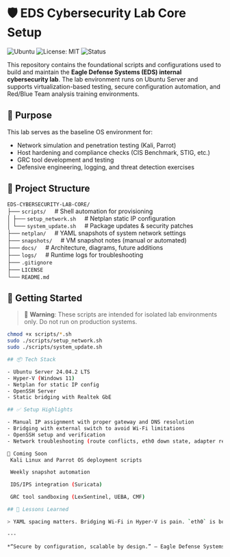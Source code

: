 # 🛡️ EDS Cybersecurity Lab Core Setup
![Ubuntu](https://img.shields.io/badge/Ubuntu-22.04%20LTS-orange?logo=ubuntu)
![License: MIT](https://img.shields.io/badge/License-MIT-blue.svg)
![Status](https://img.shields.io/badge/status-in--progress-yellow)

This repository contains the foundational scripts and configurations used to build and maintain the **Eagle Defense Systems (EDS) internal cybersecurity lab**. The lab environment runs on Ubuntu Server and supports virtualization-based testing, secure configuration automation, and Red/Blue Team analysis training environments.

## 🔧 Purpose
This lab serves as the baseline OS environment for:
- Network simulation and penetration testing (Kali, Parrot)
- Host hardening and compliance checks (CIS Benchmark, STIG, etc.)
- GRC tool development and testing
- Defensive engineering, logging, and threat detection exercises

## 📂 Project Structure

`EDS-CYBERSECURITY-LAB-CORE/`<br>
├── `scripts/` &nbsp;&nbsp;&nbsp;&nbsp;# Shell automation for provisioning <br>
│ ├── `setup_network.sh` &nbsp;&nbsp;&nbsp;&nbsp;# Netplan static IP configuration <br>
│ └── `system_update.sh` &nbsp;&nbsp;&nbsp;&nbsp;# Package updates & security patches <br>
├── `netplan/` &nbsp;&nbsp;&nbsp;&nbsp;# YAML snapshots of system network settings <br>
├── `snapshots/` &nbsp;&nbsp;&nbsp;&nbsp;# VM snapshot notes (manual or automated) <br>
├── `docs/` &nbsp;&nbsp;&nbsp;&nbsp;# Architecture, diagrams, future additions <br>
├── `logs/` &nbsp;&nbsp;&nbsp;&nbsp;# Runtime logs for troubleshooting <br>
├── `.gitignore` <br>
├── `LICENSE` <br>
└── `README.md`

## 🚀 Getting Started

> 🛑 **Warning**: These scripts are intended for isolated lab environments only. Do not run on production systems.

```bash
chmod +x scripts/*.sh
sudo ./scripts/setup_network.sh
sudo ./scripts/system_update.sh

## 📦 Tech Stack

- Ubuntu Server 24.04.2 LTS
- Hyper-V (Windows 11)
- Netplan for static IP config
- OpenSSH Server
- Static bridging with Realtek GbE

## ✅ Setup Highlights

- Manual IP assignment with proper gateway and DNS resolution
- Bridging with external switch to avoid Wi-Fi limitations
- OpenSSH setup and verification
- Network troubleshooting (route conflicts, eth0 down state, adapter rebinding)

🔮 Coming Soon
 Kali Linux and Parrot OS deployment scripts

 Weekly snapshot automation

 IDS/IPS integration (Suricata)

 GRC tool sandboxing (LexSentinel, UEBA, CMF)

## 🧠 Lessons Learned

> YAML spacing matters. Bridging Wi-Fi in Hyper-V is pain. `eth0` is both your friend and your enemy.

---

*“Secure by configuration, scalable by design.” — Eagle Defense Systems*
